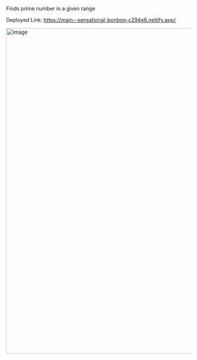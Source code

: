 Finds prime number in a given range

Deployed Link: https://main--sensational-bonbon-c294e6.netlify.app/

<img width="884" alt="image" src="https://github.com/riya-gandhi/Kennect/assets/63222339/4279125c-187a-48ab-bd1f-f47332f9f849">

